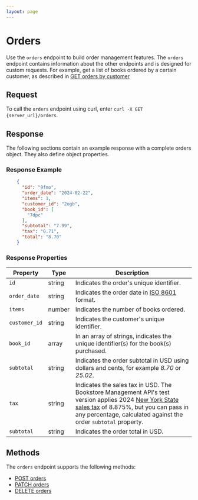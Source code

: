 ```yaml
---
layout: page
---
```

# Orders

Use the `orders` endpoint to build order management features. The `orders` endpoint contains information about the other endpoints and is designed for custom requests. For example, get a list of books ordered by a certain customer, as described in [GET orders by customer](get-orders.md)

## Request

To call the `orders` endpoint using curl, enter `curl -X GET {server_url}/orders`.

## Response

The following sections contain an example response with a complete orders object. They also define object properties.

### Response Example

```json
    {
      "id": "9fmo",
      "order_date": "2024-02-22",
      "items": 1,
      "customer_id": "2ogb",
      "book_id": [
        "7dpc"
      ],
      "subtotal": "7.99",
      "tax": "0.71",
      "total": "8.70"
    }
```

### Response Properties

| **Property**  | **Type** | **Description**                                                     |
|---------------|----------|---------------------------------------------------------------------|
| `id`    | string   | Indicates the order's unique identifier.                            |
| `order_date`  | string   | Indicates the order date in [ISO 8601](https://www.iso.org/iso-8601-date-and-time-format.html) format.                 |
| `items`       | number   | Indicates the number of books ordered.                              |
| `customer_id` | string   | Indicates the customer's unique identifier. |
| `book_id`     | array    | In an array of strings, indicates the unique identifier(s) for the book(s) purchased.                                    |
| `subtotal` | string   | Indicates the order subtotal in USD using dollars and cents, for example *8.70* or *25.02*. |
| `tax` | string   | Indicates the sales tax in USD. The Bookstore Management API's test version applies 2024 [New York State sales tax](https://www.nyc.gov/site/finance/business/business-nys-sales-tax.page) of 8.875%, but you can pass in any percentage, calculated against the order `subtotal` property.   |
| `subtotal` | string   | Indicates the order total in USD. |

## Methods

The `orders` endpoint supports the following methods:

* [POST orders](reference/post-orders.md)
* [PATCH orders](reference/patch-orders.md)
* [DELETE orders](reference/delete-orders.md)
